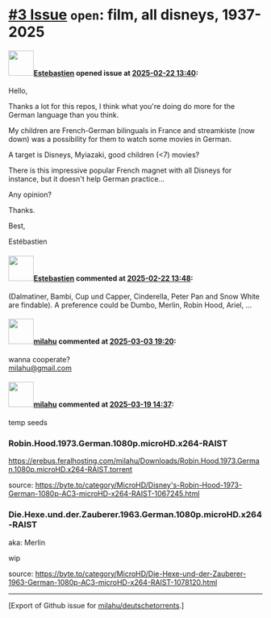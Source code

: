 # [\#3 Issue](https://github.com/milahu/deutschetorrents/issues/3) `open`: film, all disneys, 1937-2025

#### <img src="https://avatars.githubusercontent.com/u/35836026?u=1488be01cacaaea8adbbb27458cf3a3c2b431ffe&v=4" width="50">[Estebastien](https://github.com/Estebastien) opened issue at [2025-02-22 13:40](https://github.com/milahu/deutschetorrents/issues/3):

Hello,

Thanks a lot for this repos, I think what you're doing do more for the
German language than you think.

My children are French-German bilinguals in France and streamkiste (now
down) was a possibility for them to watch some movies in German.

A target is Disneys, Myiazaki, good children (&lt;7) movies?

There is this impressive popular French magnet with all Disneys for
instance, but it doesn't help German practice…

Any opinion?

Thanks.

Best,

Estébastien

#### <img src="https://avatars.githubusercontent.com/u/35836026?u=1488be01cacaaea8adbbb27458cf3a3c2b431ffe&v=4" width="50">[Estebastien](https://github.com/Estebastien) commented at [2025-02-22 13:48](https://github.com/milahu/deutschetorrents/issues/3#issuecomment-2676219542):

(Dalmatiner, Bambi, Cup und Capper, Cinderella, Peter Pan and Snow White
are findable). A preference could be Dumbo, Merlin, Robin Hood, Ariel,
...

#### <img src="https://avatars.githubusercontent.com/u/12958815?v=4" width="50">[milahu](https://github.com/milahu) commented at [2025-03-03 19:20](https://github.com/milahu/deutschetorrents/issues/3#issuecomment-2695330809):

wanna cooperate?  
<milahu@gmail.com>

#### <img src="https://avatars.githubusercontent.com/u/12958815?v=4" width="50">[milahu](https://github.com/milahu) commented at [2025-03-19 14:37](https://github.com/milahu/deutschetorrents/issues/3#issuecomment-2736881305):

temp seeds

### Robin.Hood.1973.German.1080p.microHD.x264-RAIST

<https://erebus.feralhosting.com/milahu/Downloads/Robin.Hood.1973.German.1080p.microHD.x264-RAIST.torrent>

source:
<https://byte.to/category/MicroHD/Disney's-Robin-Hood-1973-German-1080p-AC3-microHD-x264-RAIST-1067245.html>

### Die.Hexe.und.der.Zauberer.1963.German.1080p.microHD.x264-RAIST

aka: Merlin

wip

source:
<https://byte.to/category/MicroHD/Die-Hexe-und-der-Zauberer-1963-German-1080p-AC3-microHD-x264-RAIST-1078120.html>

------------------------------------------------------------------------

\[Export of Github issue for
[milahu/deutschetorrents](https://github.com/milahu/deutschetorrents).\]
